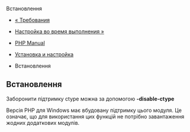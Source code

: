 Встановлення

-   [« Требования](ctype.requirements.html)
    
-   [Настройка во время выполнения »](ctype.configuration.html)
    
-   [PHP Manual](index.html)
    
-   [Установка и настройка](ctype.setup.html)
    
-   Встановлення
    

## Встановлення

Заборонити підтримку ctype можна за допомогою **\-disable-ctype**

Версія PHP для Windows має вбудовану підтримку цього модуля. Це означає, що для використання цих функцій не потрібно завантаження жодних додаткових модулів.